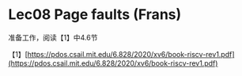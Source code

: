 # Lec08 Page faults \(Frans\)

准备工作，阅读【1】中4.6节

【1】[https://pdos.csail.mit.edu/6.828/2020/xv6/book-riscv-rev1.pdf](https://pdos.csail.mit.edu/6.828/2020/xv6/book-riscv-rev1.pdf)


